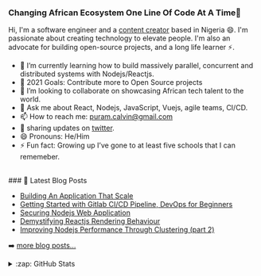### Changing African Ecosystem One Line Of Code At A Time🚀

Hi, I'm a software engineer and a [content creator](https://calvinpuram.com/) based in Nigeria 😄. I'm passionate about creating technology to elevate people. I'm also an advocate for building open-source projects, and a long life learner ⚡.


- 🌱 I’m currently learning how to build massively parallel, concurrent and distributed systems with Nodejs/Reactjs.
- 🥅 2021 Goals: Contribute more to Open Source projects
- 👯 I’m looking to collaborate on showcasing African tech talent to the world.
- 💬 Ask me about React, Nodejs, JavaScript, Vuejs, agile teams, CI/CD.
- 📫 How to reach me: puram.calvin@gmail.com
- 🤔 sharing updates on [twitter](twitter.com/cpuram1).
- 😄 Pronouns: He/Him
- ⚡ Fun fact: Growing up I’ve gone to at least five schools that I can rememeber.

<br/>
### 📕 Latest Blog Posts

<!-- BLOG-POST-LIST:START -->
- [Building An Application That Scale](https://calvinpuram.com/building-an-application-that-scale/)
- [Getting Started with Gitlab CI/CD Pipeline, DevOps for Beginners](https://calvinpuram.com/getting-started-with-gitlab-ci-cd-pipelines-devops-for-beginners/)
- [Securing Nodejs Web Application](https://calvinpuram.com/securing-nodejs-web-application/)
- [Demystifying Reactjs Rendering Behaviour](https://calvinpuram.com/demystifying-reactjs-rendering-behaviour/)
- [Improving Nodejs Performance Through Clustering (part 2)](https://calvinpuram.com/improving-nodejs-performance-through-clustering-part-2/)
<!-- BLOG-POST-LIST:END -->

➡️ [more blog posts...](https://calvinpuram.com/)
<br/>

<details>
  <summary>:zap: GitHub Stats</summary>

  <img align="left" alt="codeSTACKr's GitHub Stats" src="https://github-readme-stats.codestackr.vercel.app/api?username=calvin-puram&show_icons=true&hide_border=true" />

</details>
